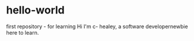 # hello-world
first repository - for learning
Hi I'm c- healey, a software developernewbie here to learn.
